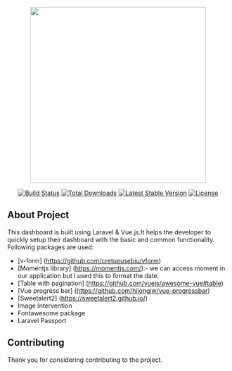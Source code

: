 <p align="center"><img src="https://res.cloudinary.com/dtfbvvkyp/image/upload/v1566331377/laravel-logolockup-cmyk-red.svg" width="400"></p>

<p align="center">
<a href="https://travis-ci.org/laravel/framework"><img src="https://travis-ci.org/laravel/framework.svg" alt="Build Status"></a>
<a href="https://packagist.org/packages/laravel/framework"><img src="https://poser.pugx.org/laravel/framework/d/total.svg" alt="Total Downloads"></a>
<a href="https://packagist.org/packages/laravel/framework"><img src="https://poser.pugx.org/laravel/framework/v/stable.svg" alt="Latest Stable Version"></a>
<a href="https://packagist.org/packages/laravel/framework"><img src="https://poser.pugx.org/laravel/framework/license.svg" alt="License"></a>
</p>

## About Project

This dashboard is built using Laravel & Vue.js.It helps the developer to quickly setup their dashboard with the basic and common functionality. Following packages are used: 

- [v-form] (https://github.com/cretueusebiu/vform)
- [Momentjs library] (https://momentjs.com/):- we can access moment in our application but I used this to format the date. 
- [Table with pagination] (https://github.com/vuejs/awesome-vue#table)
- [Vue progress bar] (https://github.com/hilongjw/vue-progressbar)
- [Sweetalert2] (https://sweetalert2.github.io/)
- Image Intervention
- Fontawesome package
- Laravel Passport

## Contributing

Thank you for considering contributing to the project.

